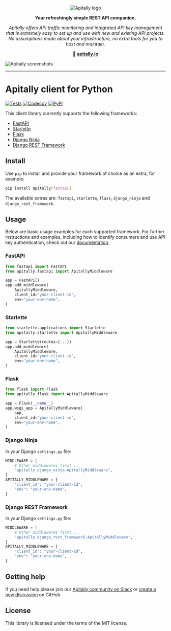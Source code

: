 <p align="center">
  <picture>
    <source media="(prefers-color-scheme: dark)" srcset="https://raw.githubusercontent.com/apitally/assets/main/logo-vertical-dark.png">
    <source media="(prefers-color-scheme: light)" srcset="https://raw.githubusercontent.com/apitally/assets/main/logo-vertical-light.png">
    <img alt="Apitally logo" src="https://raw.githubusercontent.com/apitally/assets/main/logo-vertical-light.png">
  </picture>
</p>

<p align="center"><b>Your refreshingly simple REST API companion.</b></p>

<p align="center"><i>Apitally offers API traffic monitoring and integrated API key management that is extremely easy to set up and use with new and existing API projects. No assumptions made about your infrastructure, no extra tools for you to host and maintain.</i></p>

<p align="center">🔗 <b><a href="https://apitally.io" target="_blank">apitally.io</a></b></p>

![Apitally screenshots](https://raw.githubusercontent.com/apitally/assets/main/overview.png)

---

# Apitally client for Python

[![Tests](https://github.com/apitally/python-client/actions/workflows/tests.yaml/badge.svg?event=push)](https://github.com/apitally/python-client/actions)
[![Codecov](https://codecov.io/gh/apitally/python-client/graph/badge.svg?token=UNLYBY4Y3V)](https://codecov.io/gh/apitally/python-client)
[![PyPI](https://img.shields.io/pypi/v/apitally?logo=pypi&logoColor=white&color=%23006dad)](https://pypi.org/project/apitally/)

This client library currently supports the following frameworks:

- [FastAPI](https://docs.apitally.io/frameworks/fastapi)
- [Starlette](https://docs.apitally.io/frameworks/starlette)
- [Flask](https://docs.apitally.io/frameworks/flask)
- [Django Ninja](https://docs.apitally.io/frameworks/django-ninja)
- [Django REST Framework](https://docs.apitally.io/frameworks/django-rest-framework)

## Install

Use `pip` to install and provide your framework of choice as an extra, for example:

```bash
pip install apitally[fastapi]
```

The available extras are: `fastapi`, `starlette`, `flask`, `django_ninja` and `django_rest_framework`.

## Usage

Below are basic usage examples for each supported framework. For further instructions and examples, including how to identify consumers and use API key authentication, check out our [documentation](https://docs.apitally.io/).

### FastAPI

```python
from fastapi import FastAPI
from apitally.fastapi import ApitallyMiddleware

app = FastAPI()
app.add_middleware(
    ApitallyMiddleware,
    client_id="your-client-id",
    env="your-env-name",
)
```

### Starlette

```python
from starlette.applications import Starlette
from apitally.starlette import ApitallyMiddleware

app = Starlette(routes=[...])
app.add_middleware(
    ApitallyMiddleware,
    client_id="your-client-id",
    env="your-env-name",
)
```

### Flask

```python
from flask import Flask
from apitally.flask import ApitallyMiddleware

app = Flask(__name__)
app.wsgi_app = ApitallyMiddleware(
    app,
    client_id="your-client-id",
    env="your-env-name",
)
```

### Django Ninja

In your Django `settings.py` file:

```python
MIDDLEWARE = [
    # Other middlewares first ...
    "apitally.django_ninja.ApitallyMiddleware",
]
APITALLY_MIDDLEWARE = {
    "client_id": "your-client-id",
    "env": "your-env-name",
}
```

### Django REST Framework

In your Django `settings.py` file:

```python
MIDDLEWARE = [
    # Other middlewares first ...
    "apitally.django_rest_framework.ApitallyMiddleware",
]
APITALLY_MIDDLEWARE = {
    "client_id": "your-client-id",
    "env": "your-env-name",
}
```

## Getting help

If you need help please join our [Apitally community on Slack](https://apitally-community.slack.com/) or [create a new discussion](https://github.com/orgs/apitally/discussions/categories/q-a) on GitHub.

## License

This library is licensed under the terms of the MIT license.
